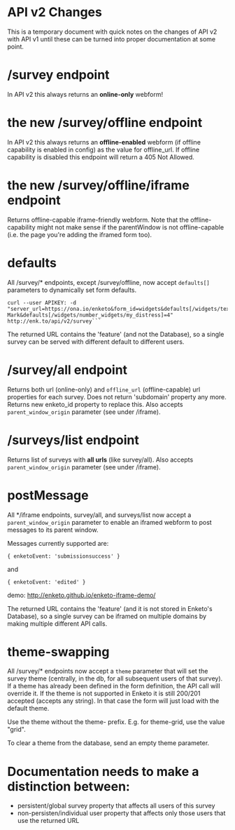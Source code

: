 API v2 Changes
=================


This is a temporary document with quick notes on the changes of API v2 with API v1 until these can be turned into proper documentation at some point.


# /survey endpoint
In API v2 this always returns an **online-only** webform!

# the new /survey/offline endpoint 
In API v2 this always returns an **offline-enabled** webform (if offline capability is enabled in config) as the value for offline_url. If offline capability is disabled this endpoint will return a 405 Not Allowed.

# the new /survey/offline/iframe endpoint 
Returns offline-capable iframe-friendly webform. Note that the offline-capability might not make sense if the parentWindow is not offline-capable (i.e. the page you're adding the iframed form too). 

# defaults
All /survey/* endpoints, except /survey/offline, now accept `defaults[]` parameters to dynamically set form defaults.
```
curl --user APIKEY: -d "server_url=https://ona.io/enketo&form_id=widgets&defaults[/widgets/text_widgets/my_string]=Hey Mark&defaults[/widgets/number_widgets/my_distress]=4" http://enk.to/api/v2/survey```
```
The returned URL contains the 'feature' (and not the Database), so a single survey can be served with different default to different users.

# /survey/all endpoint
Returns both url (online-only) and `offline_url` (offline-capable) url properties for each survey. Does not return 'subdomain' property any more. Returns new enketo_id property to replace this. Also accepts `parent_window_origin` parameter (see under /iframe).

# /surveys/list endpoint
Returns list of surveys with **all urls** (like survey/all). Also accepts `parent_window_origin` parameter (see under /iframe).

# postMessage
All */iframe endpoints, survey/all, and surveys/list now accept a `parent_window_origin` parameter to enable an iframed webform to post messages to its parent window.

Messages currently supported are:

```
{ enketoEvent: 'submissionsuccess' }
```

and 

```
{ enketoEvent: 'edited' } 
```

demo: http://enketo.github.io/enketo-iframe-demo/

The returned URL contains the 'feature' (and it is not stored in Enketo's Database), so a single survey can be iframed on multiple domains by making multiple different API calls.


# theme-swapping

All /survey/* endpoints now accept a `theme` parameter that will set the survey theme (centrally, in the db, for all subsequent users of that survey). If a theme has already been defined in the form definition, the API call will override it. If the theme is not supported in Enketo it is still 200/201 accepted (accepts any string). In that case the form will just load with the default theme.

Use the theme without the theme- prefix. E.g. for theme-grid, use the value "grid".

To clear a theme from the database, send an empty theme parameter.


# Documentation needs to make a distinction between:

* persistent/global survey property that affects all users of this survey
* non-persisten/individual user property that affects only those users that use the returned URL
